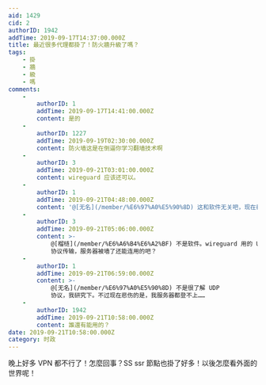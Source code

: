 ```yaml
---
aid: 1429
cid: 2
authorID: 1942
addTime: 2019-09-17T14:37:00.000Z
title: 最近很多代理都掛了！防火牆升級了嗎？
tags:
    - 掛
    - 牆
    - 級
    - 嗎
comments:
    -
        authorID: 1
        addTime: 2019-09-17T14:41:00.000Z
        content: 是的
    -
        authorID: 1227
        addTime: 2019-09-19T02:30:00.000Z
        content: 防火墙这是在倒逼你学习翻墙技术啊
    -
        authorID: 3
        addTime: 2019-09-21T03:01:00.000Z
        content: wireguard 应该还可以。
    -
        authorID: 1
        addTime: 2019-09-21T04:48:00.000Z
        content: '@[无名](/member/%E6%97%A0%E5%90%8D) 这和软件无关吧，现在都是直接封ip的。'
    -
        authorID: 3
        addTime: 2019-09-21T05:06:00.000Z
        content: >-
            @[榴梿](/member/%E6%A6%B4%E6%A2%BF) 不是软件。wireguard 用的 UDP
            协议传输，服务器被墙了还能连用的吧？
    -
        authorID: 1
        addTime: 2019-09-21T06:59:00.000Z
        content: >-
            @[无名](/member/%E6%97%A0%E5%90%8D) 不是很了解 UDP
            协议，我研究下。不过现在悲伤的是，我服务器都登不上……
    -
        authorID: 1942
        addTime: 2019-09-21T10:58:00.000Z
        content: 誰還有能用的？
date: 2019-09-21T10:58:00.000Z
category: 时政
---
```


晚上好多 VPN 都不行了！怎麼回事？SS ssr 節點也掛了好多！以後怎麼看外面的世界呢！
